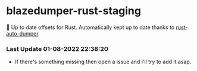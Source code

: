 # blazedumper-rust-staging

🚀 Up to date offsets for Rust. Automatically kept up to date thanks to [rust-auto-dumper](https://github.com/Akandesh/rust-auto-dumper).


### Last Update 01-08-2022 22:38:20
- If there's something missing then open a issue and i'll try to add it asap.